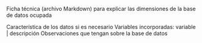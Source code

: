Ficha técnica (archivo Markdown) para explicar las dimensiones de la base de datos ocupada

Característica de los datos si es necesario
Variables incorporadas: variable | descripción
Observaciones que tengan sobre la base de datos